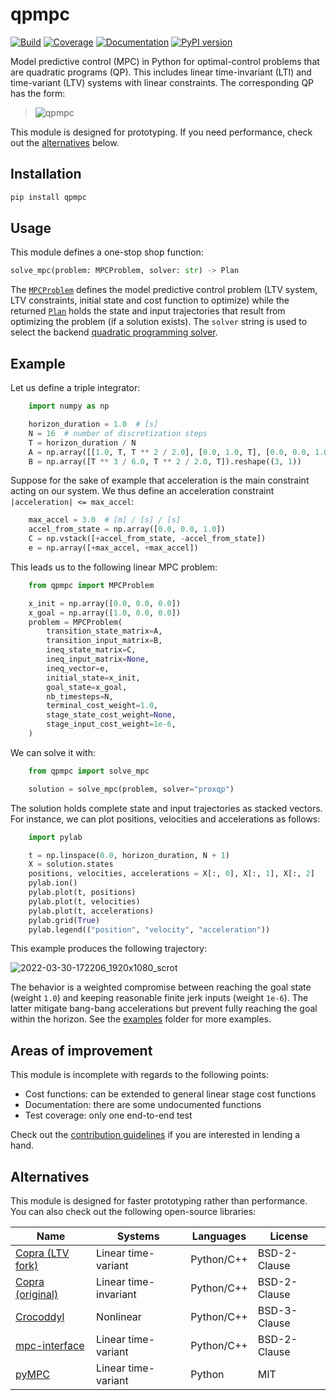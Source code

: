 # qpmpc

[![Build](https://img.shields.io/github/actions/workflow/status/stephane-caron/qpmpc/build.yml?branch=main)](https://github.com/stephane-caron/qpmpc/actions)
[![Coverage](https://coveralls.io/repos/github/stephane-caron/qpmpc/badge.svg?branch=main)](https://coveralls.io/github/stephane-caron/qpmpc?branch=main)
[![Documentation](https://img.shields.io/badge/docs-online-brightgreen?logo=read-the-docs&style=flat)](https://scaron.info/doc/qpmpc/)
[![PyPI version](https://img.shields.io/pypi/v/qpmpc)](https://pypi.org/project/qpmpc/0.6.0/)

Model predictive control (MPC) in Python for optimal-control problems that are quadratic programs (QP). This includes linear time-invariant (LTI) and time-variant (LTV) systems with linear constraints. The corresponding QP has the form:

> ![qpmpc](https://raw.githubusercontent.com/stephane-caron/qpmpc/main/doc/src/images/qpmpc.svg)

This module is designed for prototyping. If you need performance, check out the [alternatives](#alternatives) below.

## Installation

```sh
pip install qpmpc
```

## Usage

This module defines a one-stop shop function:

```python
solve_mpc(problem: MPCProblem, solver: str) -> Plan
```

The [``MPCProblem``](https://scaron.info/doc/qpmpc/usage.html#qpmpc.mpc_problem.MPCProblem) defines the model predictive control problem (LTV system, LTV constraints, initial state and cost function to optimize) while the returned [``Plan``](https://scaron.info/doc/qpmpc/usage.html#qpmpc.plan.Plan) holds the state and input trajectories that result from optimizing the problem (if a solution exists). The ``solver`` string is used to select the backend [quadratic programming solver](https://github.com/stephane-caron/qpsolvers#solvers).

## Example

Let us define a triple integrator:

```python
    import numpy as np

    horizon_duration = 1.0  # [s]
    N = 16  # number of discretization steps
    T = horizon_duration / N
    A = np.array([[1.0, T, T ** 2 / 2.0], [0.0, 1.0, T], [0.0, 0.0, 1.0]])
    B = np.array([T ** 3 / 6.0, T ** 2 / 2.0, T]).reshape((3, 1))
```

Suppose for the sake of example that acceleration is the main constraint acting on our system. We thus define an acceleration constraint ``|acceleration| <= max_accel``:

```python
    max_accel = 3.0  # [m] / [s] / [s]
    accel_from_state = np.array([0.0, 0.0, 1.0])
    C = np.vstack([+accel_from_state, -accel_from_state])
    e = np.array([+max_accel, +max_accel])
```

This leads us to the following linear MPC problem:

```python
    from qpmpc import MPCProblem

    x_init = np.array([0.0, 0.0, 0.0])
    x_goal = np.array([1.0, 0.0, 0.0])
    problem = MPCProblem(
        transition_state_matrix=A,
        transition_input_matrix=B,
        ineq_state_matrix=C,
        ineq_input_matrix=None,
        ineq_vector=e,
        initial_state=x_init,
        goal_state=x_goal,
        nb_timesteps=N,
        terminal_cost_weight=1.0,
        stage_state_cost_weight=None,
        stage_input_cost_weight=1e-6,
    )
```

We can solve it with:

```python
    from qpmpc import solve_mpc

    solution = solve_mpc(problem, solver="proxqp")
```

The solution holds complete state and input trajectories as stacked vectors. For instance, we can plot positions, velocities and accelerations as follows:

```python
    import pylab

    t = np.linspace(0.0, horizon_duration, N + 1)
    X = solution.states
    positions, velocities, accelerations = X[:, 0], X[:, 1], X[:, 2]
    pylab.ion()
    pylab.plot(t, positions)
    pylab.plot(t, velocities)
    pylab.plot(t, accelerations)
    pylab.grid(True)
    pylab.legend(("position", "velocity", "acceleration"))
```

This example produces the following trajectory:

![2022-03-30-172206_1920x1080_scrot](https://user-images.githubusercontent.com/1189580/160871543-3734ec65-fe74-4a6f-8452-a877aa4050b1.png)

The behavior is a weighted compromise between reaching the goal state (weight ``1.0``) and keeping reasonable finite jerk inputs (weight ``1e-6``). The latter mitigate bang-bang accelerations but prevent fully reaching the goal within the horizon. See the [examples](examples/) folder for more examples.

## Areas of improvement

This module is incomplete with regards to the following points:

- Cost functions: can be extended to general linear stage cost functions
- Documentation: there are some undocumented functions
- Test coverage: only one end-to-end test

Check out the [contribution guidelines](CONTRIBUTING.md) if you are interested in lending a hand.

## Alternatives

This module is designed for faster prototyping rather than performance. You can also check out the following open-source libraries:

| Name                                                       | Systems               | Languages  | License      |
|------------------------------------------------------------|-----------------------|------------|--------------|
| [Copra (LTV fork)](https://github.com/ANYbotics/copra)     | Linear time-variant   | Python/C++ | BSD-2-Clause |
| [Copra (original)](https://github.com/jrl-umi3218/copra)   | Linear time-invariant | Python/C++ | BSD-2-Clause |
| [Crocoddyl](https://github.com/loco-3d/crocoddyl)          | Nonlinear             | Python/C++ | BSD-3-Clause |
| [mpc-interface](https://github.com/Gepetto/mpc-interface)  | Linear time-variant   | Python/C++ | BSD-2-Clause |
| [pyMPC](https://github.com/forgi86/pyMPC)                  | Linear time-variant   | Python     | MIT          |
